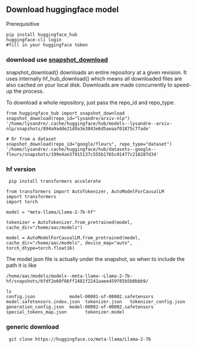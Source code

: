 ## Download huggingface model
Prerequisitive
```
pip install huggingface_hub
huggingface-cli login
#fill in your huggingface token
```

### download use [snapshot_download](https://huggingface.co/docs/huggingface_hub/main/en/guides/download)
snapshot_download() downloads an entire repository at a given revision. It uses internally hf_hub_download() which means all downloaded files are also cached on your local disk. Downloads are made concurrently to speed-up the process.

To download a whole repository, just pass the repo_id and repo_type:

```
from huggingface_hub import snapshot_download
snapshot_download(repo_id="lysandre/arxiv-nlp")
'/home/lysandre/.cache/huggingface/hub/models--lysandre--arxiv-nlp/snapshots/894a9adde21d9a3e3843e6d5aeaaf01875c7fade'

# Or from a dataset
snapshot_download(repo_id="google/fleurs", repo_type="dataset")
'/home/lysandre/.cache/huggingface/hub/datasets--google--fleurs/snapshots/199e4ae37915137c555b1765c01477c216287d34'
```

### hf version
``` pip install transformers accelerate```

```
from transformers import AutoTokenizer, AutoModelForCausalLM
import transformers
import torch

model = "meta-llama/Llama-2-7b-hf"

tokenizer = AutoTokenizer.from_pretrained(model, cache_dir="/home/aac/models")

model = AutoModelForCausalLM.from_pretrained(model, cache_dir="/home/aac/models", device_map="auto", torch_dtype=torch.float16)
```
The model json file is actually under the snapshot, so when to include the path it is like 
```
/home/aac/models/models--meta-llama--Llama-2-7b-hf/snapshots/6fdf2e60f86ff2481f2241aaee459f85b5b0bbb9/
```

```
ls
config.json             model-00001-of-00002.safetensors  model.safetensors.index.json  tokenizer.json   tokenizer_config.json
generation_config.json  model-00002-of-00002.safetensors  special_tokens_map.json       tokenizer.model
```

### generic download
``` git clone https://huggingface.co/meta-llama/Llama-2-7b```
